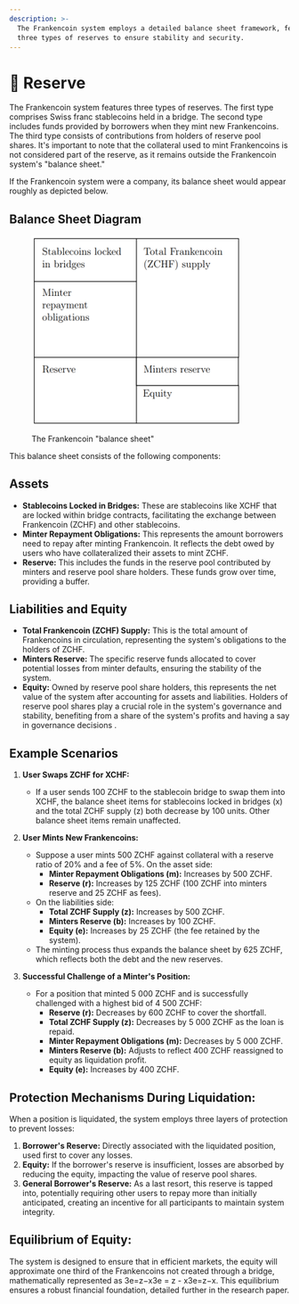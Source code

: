 ```yaml
---
description: >-
  The Frankencoin system employs a detailed balance sheet framework, featuring
  three types of reserves to ensure stability and security.
---
```


# 🏦 Reserve

The Frankencoin system features three types of reserves. The first type comprises Swiss franc stablecoins held in a bridge. The second type includes funds provided by borrowers when they mint new Frankencoins. The third type consists of contributions from holders of reserve pool shares. It's important to note that the collateral used to mint Frankencoins is not considered part of the reserve, as it remains outside the Frankencoin system's "balance sheet."

If the Frankencoin system were a company, its balance sheet would appear roughly as depicted below.

## Balance Sheet Diagram

<div data-full-width="true">

<figure><img src=".gitbook/assets/image (6).png" alt="" width="375"><figcaption><p>The Frankencoin "balance sheet"</p></figcaption></figure>

</div>

This balance sheet consists of the following components:

## Assets

* **Stablecoins Locked in Bridges:** These are stablecoins like XCHF that are locked within bridge contracts, facilitating the exchange between Frankencoin (ZCHF) and other stablecoins.
* **Minter Repayment Obligations:** This represents the amount borrowers need to repay after minting Frankencoin. It reflects the debt owed by users who have collateralized their assets to mint ZCHF.
* **Reserve:** This includes the funds in the reserve pool contributed by minters and reserve pool share holders. These funds grow over time, providing a buffer.

## Liabilities and Equity

* **Total Frankencoin (ZCHF) Supply:** This is the total amount of Frankencoins in circulation, representing the system's obligations to the holders of ZCHF.
* **Minters Reserve:** The specific reserve funds allocated to cover potential losses from minter defaults, ensuring the stability of the system.
* **Equity:** Owned by reserve pool share holders, this represents the net value of the system after accounting for assets and liabilities. Holders of reserve pool shares play a crucial role in the system's governance and stability, benefiting from a share of the system's profits and having a say in governance decisions .

## Example Scenarios

1.  **User Swaps ZCHF for XCHF:**

    * If a user sends 100 ZCHF to the stablecoin bridge to swap them into XCHF, the balance sheet items for stablecoins locked in bridges (x) and the total ZCHF supply (z) both decrease by 100 units. Other balance sheet items remain unaffected.


2.  **User Mints New Frankencoins:**

    * Suppose a user mints 500 ZCHF against collateral with a reserve ratio of 20% and a fee of 5%. On the asset side:
      * **Minter Repayment Obligations (m):** Increases by 500 ZCHF.
      * **Reserve (r):** Increases by 125 ZCHF (100 ZCHF into minters reserve and 25 ZCHF as fees).
    * On the liabilities side:
      * **Total ZCHF Supply (z):** Increases by 500 ZCHF.
      * **Minters Reserve (b):** Increases by 100 ZCHF.
      * **Equity (e):** Increases by 25 ZCHF (the fee retained by the system).
    * The minting process thus expands the balance sheet by 625 ZCHF, which reflects both the debt and the new reserves.


3. **Successful Challenge of a Minter's Position:**
   * For a position that minted 5 000 ZCHF and is successfully challenged with a highest bid of 4 500 ZCHF:
     * **Reserve (r):** Decreases by 600 ZCHF to cover the shortfall.
     * **Total ZCHF Supply (z):** Decreases by 5 000 ZCHF as the loan is repaid.
     * **Minter Repayment Obligations (m):** Decreases by 5 000 ZCHF.
     * **Minters Reserve (b):** Adjusts to reflect 400 ZCHF reassigned to equity as liquidation profit.
     * **Equity (e):** Increases by 400 ZCHF.

## Protection Mechanisms During Liquidation:

When a position is liquidated, the system employs three layers of protection to prevent losses:

1. **Borrower's Reserve:** Directly associated with the liquidated position, used first to cover any losses.
2. **Equity:** If the borrower's reserve is insufficient, losses are absorbed by reducing the equity, impacting the value of reserve pool shares.
3. **General Borrower's Reserve:** As a last resort, this reserve is tapped into, potentially requiring other users to repay more than initially anticipated, creating an incentive for all participants to maintain system integrity.

## Equilibrium of Equity:

The system is designed to ensure that in efficient markets, the equity will approximate one third of the Frankencoins not created through a bridge, mathematically represented as 3e=z−x3e = z - x3e=z−x. This equilibrium ensures a robust financial foundation, detailed further in the research paper.
